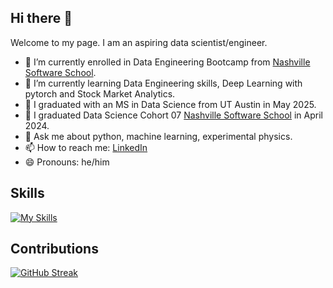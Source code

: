 ## Hi there 👋
Welcome to my page.
I am an aspiring data scientist/engineer. 

<!--
**siwa-p/siwa-p** is a ✨ _special_ ✨ repository because its `README.md` (this file) appears on your GitHub profile.

Here are some ideas to get you started:
-->

- 🔭 I’m currently enrolled in Data Engineering Bootcamp from [Nashville Software School](https://nashvillesoftwareschool.com/).
- 🌱 I’m currently learning Data Engineering skills, Deep Learning with pytorch and Stock Market Analytics.
- 🎉 I graduated with an MS in Data Science from UT Austin in May 2025.
- 🎉 I graduated Data Science Cohort 07 [Nashville Software School](https://nashvillesoftwareschool.com/) in April 2024.
- 💬 Ask me about python, machine learning, experimental physics.
- 📫 How to reach me: [LinkedIn](https://www.linkedin.com/in/prahlad-siwakoti/)
- 😄 Pronouns: he/him
  
## Skills
[![My Skills](https://skillicons.dev/icons?i=py,pytorch,r,postgres,postman,linux,docker)](https://skillicons.dev)

## Contributions
[![GitHub Streak](https://streak-stats.demolab.com/?user=siwa-p)](https://git.io/streak-stats)